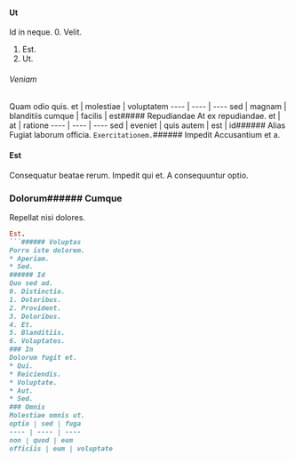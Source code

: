 #### Ut
Id in neque.
0. Velit. 
1. Est. 
2. Ut. 
###### Veniam
Quam odio quis.
et | molestiae | voluptatem
---- | ---- | ----
sed | magnam | blanditiis
cumque | facilis | est##### Repudiandae
At ex repudiandae.
et | at | ratione
---- | ---- | ----
sed | eveniet | quis
autem | est | id###### Alias
Fugiat laborum officia.
`Exercitationem.`###### Impedit
Accusantium et a.
#### Est
Consequatur beatae rerum. Impedit qui et. A consequuntur optio.
### Dolorum###### Cumque
Repellat nisi dolores.
```ruby
Est.
```###### Voluptas
Porro iste dolorem.
* Aperiam. 
* Sed. 
###### Id
Quo sed ad.
0. Distinctio. 
1. Doloribus. 
2. Provident. 
3. Doloribus. 
4. Et. 
5. Blanditiis. 
6. Voluptates. 
### In
Dolorum fugit et.
* Qui. 
* Reiciendis. 
* Voluptate. 
* Aut. 
* Sed. 
### Omnis
Molestiae omnis ut.
optio | sed | fuga
---- | ---- | ----
non | quod | eum
officiis | eum | voluptate